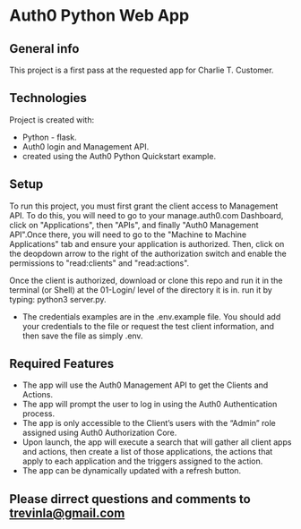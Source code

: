 # Auth0 Python Web App

## General info
This project is a first pass at the requested app for Charlie T. Customer.

## Technologies
Project is created with:
* Python - flask.
* Auth0 login and Management API.
* created using the Auth0 Python Quickstart example.


## Setup
To run this project, you must first grant the client access to Management API.  To do this, you will need to go to your manage.auth0.com Dashboard, click on "Applications", then "APIs", and finally "Auth0 Management API".Once there, you will need to go to the "Machine to Machine Applications" tab and ensure your application is authorized.  Then, click on the deopdown arrow to the right of the authorization switch and enable the permissions to "read:clients" and "read:actions".

Once the client is authorized, download or clone this repo and run it in the terminal (or Shell) at the 01-Login/ level of the directory it is in.  run it by typing:  python3 server.py.

* The credentials examples are in the .env.example file.  You should add your credentials to the file or request the test client information, and then save the file as simply .env.

## Required Features

* The app will use the Auth0 Management API to get the Clients and Actions.
* The app will prompt the user to log in using the Auth0 Authentication process.
* The app is only accessible to the Client’s users with the “Admin” role assigned using Auth0 Authorization Core.  
* Upon launch, the app will execute a search that will gather all client apps and actions, then create a list of those applications, the actions that apply to each application and the triggers assigned to the action.
* The app can be dynamically updated with a refresh button.

## Please dirrect questions and comments to trevinla@gmail.com